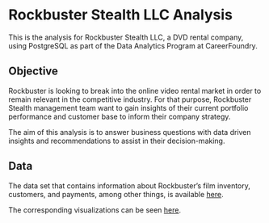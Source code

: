 # Rockbuster Stealth LLC Analysis

This is the analysis for Rockbuster Stealth LLC, a DVD rental company, using PostgreSQL as part of the Data Analytics Program at CareerFoundry.

## Objective

Rockbuster is looking to break into the online video rental market in order to remain relevant in the competitive industry. For that purpose, 
Rockbuster Stealth management team want to gain insights of their current portfolio performance and customer base to inform their company strategy.

The aim of this analysis is to answer business questions with data driven insights and recommendations to assist in their decision-making.

## Data

The data set that contains information about Rockbuster’s film inventory, customers, and payments, among other things, is available [here](https://github.com/jgalvalisi/sql/files/9824756/dvdrental.1.zip).

The corresponding visualizations can be seen [here](https://public.tableau.com/app/profile/jgalvalisi/viz/CF3_10c/Story1).
